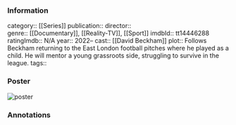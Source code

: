 ### Information
category:: [[Series]]
publication:: 
director::  
genre:: [[Documentary]], [[Reality-TV]], [[Sport]]
imdbId:: tt14446288
ratingImdb:: N/A
year:: 2022–
cast:: [[David Beckham]]
plot:: Follows Beckham returning to the East London football pitches where he played as a child. He will mentor a young grassroots side, struggling to survive in the league.
tags::


### Poster
![poster](https://m.media-amazon.com/images/M/MV5BZmFjOTY0NTktZWVlOC00MWQ2LTg5MDktZDI1NjcwYjIxNTE2XkEyXkFqcGdeQXVyMjAwNzczNTU@._V1_SX300.jpg)


### Annotations
